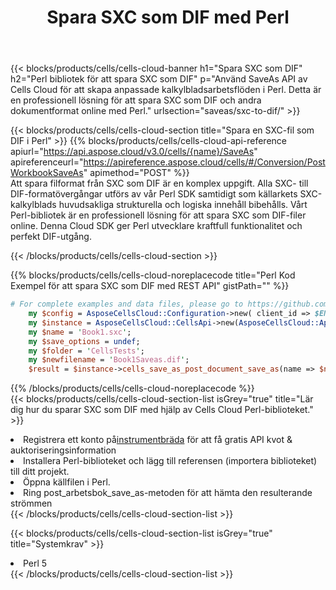 ﻿---
title:  Spara SXC som DIF med Perl
description:  Använder Aspose.Cells Cloud SDK för Perl för att spara SXC-formatfil som DIF-formatfil.
kwords: Excel, Save SXC as DIF, REST, Perl
howto: How to save SXC as DIF using Aspose.Cells Cloud Perl library.
---
{{< blocks/products/cells/cells-cloud-banner h1="Spara SXC som DIF" h2="Perl bibliotek för att spara SXC som DIF" p="Använd SaveAs API av Cells Cloud för att skapa anpassade kalkylbladsarbetsflöden i Perl. Detta är en professionell lösning för att spara SXC som DIF och andra dokumentformat online med Perl." urlsection="saveas/sxc-to-dif/" >}}

{{< blocks/products/cells/cells-cloud-section title="Spara en SXC-fil som DIF i Perl" >}}
{{% blocks/products/cells/cells-cloud-api-reference apiurl="https://api.aspose.cloud/v3.0/cells/{name}/SaveAs" apireferenceurl="https://apireference.aspose.cloud/cells/#/Conversion/PostWorkbookSaveAs" apimethod="POST" %}}
<br/>
Att spara filformat från SXC som DIF är en komplex uppgift. Alla SXC- till DIF-formatövergångar utförs av vår Perl SDK samtidigt som källarkets SXC-kalkylblads huvudsakliga strukturella och logiska innehåll bibehålls. Vårt Perl-bibliotek är en professionell lösning för att spara SXC som DIF-filer online. Denna Cloud SDK ger Perl utvecklare kraftfull funktionalitet och perfekt DIF-utgång.

{{< /blocks/products/cells/cells-cloud-section >}}

{{% blocks/products/cells/cells-cloud-noreplacecode title="Perl Kod Exempel för att spara SXC som DIF med REST API" gistPath="" %}}
  
```perl
# For complete examples and data files, please go to https://github.com/aspose-cells-cloud/aspose-cells-cloud-perl/
    my $config = AsposeCellsCloud::Configuration->new( client_id => $ENV{'ProductClientId'}, client_secret => $ENV{'ProductClientSecret'});
    my $instance = AsposeCellsCloud::CellsApi->new(AsposeCellsCloud::ApiClient->new( $config));
    my $name = 'Book1.sxc';
    my $save_options = undef;
    my $folder = 'CellsTests';
    my $newfilename = 'Book1Saveas.dif';
    $result = $instance->cells_save_as_post_document_save_as(name => $name,save_options => $save_options, newfilename => $newfilename, folder => $folder);
```
  
{{% /blocks/products/cells/cells-cloud-noreplacecode %}}
<br/>
{{< blocks/products/cells/cells-cloud-section-list isGrey="true" title="Lär dig hur du sparar SXC som DIF med hjälp av Cells Cloud Perl-biblioteket." >}}
<li> Registrera ett konto på<a href="https://dashboard.aspose.cloud/">instrumentbräda</a> för att få gratis API kvot & auktoriseringsinformation</li>
<li>Installera Perl-biblioteket och lägg till referensen (importera biblioteket) till ditt projekt.</li>
<li>Öppna källfilen i Perl.</li>
<li>Ring post_arbetsbok_save_as-metoden för att hämta den resulterande strömmen</li>
{{< /blocks/products/cells/cells-cloud-section-list >}}

{{< blocks/products/cells/cells-cloud-section-list isGrey="true" title="Systemkrav" >}}
<li>Perl 5</li>
{{< /blocks/products/cells/cells-cloud-section-list >}}
